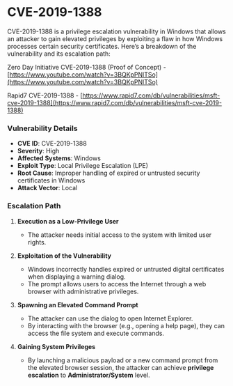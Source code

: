 # CVE-2019-1388

CVE-2019-1388 is a privilege escalation vulnerability in Windows that allows an attacker to gain elevated privileges by exploiting a flaw in how Windows processes certain security certificates. Here’s a breakdown of the vulnerability and its escalation path:

Zero Day Initiative CVE-2019-1388 (Proof of Concept) - [https://www.youtube.com/watch?v=3BQKpPNlTSo](https://www.youtube.com/watch?v=3BQKpPNlTSo)

Rapid7 CVE-2019-1388 - [https://www.rapid7.com/db/vulnerabilities/msft-cve-2019-1388](https://www.rapid7.com/db/vulnerabilities/msft-cve-2019-1388)

### Vulnerability Details

- **CVE ID**: CVE-2019-1388
- **Severity**: High
- **Affected Systems**: Windows
- **Exploit Type**: Local Privilege Escalation (LPE)
- **Root Cause**: Improper handling of expired or untrusted security certificates in Windows
- **Attack Vector**: Local

### Escalation Path

1. **Execution as a Low-Privilege User**
    
    - The attacker needs initial access to the system with limited user rights.
2. **Exploitation of the Vulnerability**
    
    - Windows incorrectly handles expired or untrusted digital certificates when displaying a warning dialog.
    - The prompt allows users to access the Internet through a web browser with administrative privileges.
3. **Spawning an Elevated Command Prompt**
    
    - The attacker can use the dialog to open Internet Explorer.
    - By interacting with the browser (e.g., opening a help page), they can access the file system and execute commands.
4. **Gaining System Privileges**
    
    - By launching a malicious payload or a new command prompt from the elevated browser session, the attacker can achieve **privilege escalation** to **Administrator/System** level.